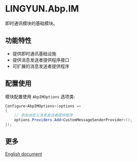 # LINGYUN.Abp.IM

即时通讯模块的基础模块。

## 功能特性

* 提供即时通讯基础设施
* 提供消息发送者提供程序接口
* 可扩展的消息发送者提供程序

## 配置使用

模块配置使用 `AbpIMOptions` 选项类:

```csharp
Configure<AbpIMOptions>(options =>
{
    // 添加自定义消息发送者提供程序
    options.Providers.Add<CustomMessageSenderProvider>();
});
```

## 更多

[English document](README.EN.md)
